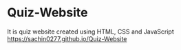 # Quiz-Website
It is quiz website created using HTML, CSS and JavaScript 
https://sachin0277.github.io/Quiz-Website
